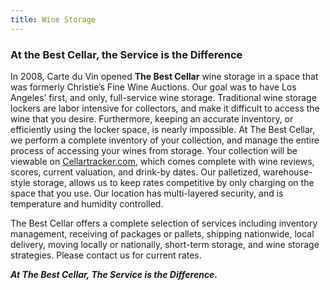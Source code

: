 ```yaml
---
title: Wine Storage
---
```


### At the Best Cellar, the Service is the Difference
In 2008, Carte du Vin opened **The Best Cellar** wine storage in a space that was formerly Christie’s Fine Wine Auctions. Our goal was to have Los Angeles’ first, and only, full-service wine storage. Traditional wine storage lockers are labor intensive for collectors, and make it difficult to access the wine that you desire. Furthermore, keeping an accurate inventory, or efficiently using the locker space, is nearly impossible.
At The Best Cellar, we perform a complete inventory of your collection, and manage the entire process of accessing your wines from storage. Your collection will be viewable on [Cellartracker.com](http://www.cellartracker.com/), which comes complete with wine reviews, scores, current valuation, and drink-by dates. Our palletized, warehouse-style storage, allows us to keep rates competitive by only charging on the space that you use. Our location has multi-layered security, and is temperature and humidity controlled.  

The Best Cellar offers a complete selection of services including inventory management, receiving of packages or pallets, shipping nationwide, local delivery, moving locally or nationally, short-term storage, and wine storage strategies. Please contact us for current rates.

   
_**At The Best Cellar, The Service is the Difference.**_